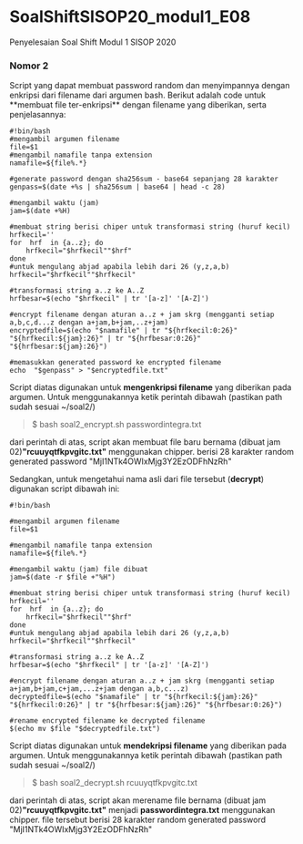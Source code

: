 
# SoalShiftSISOP20_modul1_E08

Penyelesaian Soal Shift Modul 1 SISOP 2020

  

<h3>Nomor 2</h3>
Script yang dapat membuat password random dan menyimpannya dengan enkripsi dari filename dari argumen bash.
Berikut adalah code untuk **membuat file ter-enkripsi** dengan filename yang diberikan, serta penjelasannya:

	#!bin/bash
	#mengambil argumen filename
	file=$1
	#mengambil namafile tanpa extension
	namafile=${file%.*}

	#generate password dengan sha256sum - base64 sepanjang 28 karakter
	genpass=$(date +%s | sha256sum | base64 | head -c 28)

	#mengambil waktu (jam)
	jam=$(date +%H)

	#membuat string berisi chiper untuk transformasi string (huruf kecil)
	hrfkecil=''
	for  hrf  in {a..z}; do
		hrfkecil="$hrfkecil""$hrf"
	done
	#untuk mengulang abjad apabila lebih dari 26 (y,z,a,b)
	hrfkecil="$hrfkecil""$hrfkecil"
	
	#transformasi string a..z ke A..Z
	hrfbesar=$(echo "$hrfkecil" | tr '[a-z]' '[A-Z]')

	#encrypt filename dengan aturan a..z + jam skrg (mengganti setiap a,b,c,d...z dengan a+jam,b+jam,..z+jam)
	encryptedfile=$(echo "$namafile" | tr "${hrfkecil:0:26}" "${hrfkecil:${jam}:26}" | tr "${hrfbesar:0:26}" "${hrfbesar:${jam}:26}")

	#memasukkan generated password ke encrypted filename
	echo  "$genpass" > "$encryptedfile.txt"
Script diatas digunakan untuk **mengenkripsi filename** yang diberikan pada argumen.
Untuk menggunakannya ketik perintah dibawah (pastikan path sudah sesuai ~/soal2/)   
> $ bash soal2_encrypt.sh passwordintegra.txt

dari perintah di atas, script akan membuat file baru bernama  (dibuat jam 02)**"rcuuyqtfkpvgitc.txt"** menggunakan chipper.
berisi 28 karakter random generated password "MjI1NTk4OWIxMjg3Y2EzODFhNzRh"

Sedangkan, untuk mengetahui nama asli dari file tersebut (**decrypt**) digunakan script dibawah ini:

    #!bin/bash
        
    #mengambil argumen filename
    file=$1
    
    #mengambil namafile tanpa extension    
    namafile=${file%.*}
        
    #mengambil waktu (jam) file dibuat
    jam=$(date -r $file +"%H")

    #membuat string berisi chiper untuk transformasi string (huruf kecil)
    hrfkecil=''
    for  hrf  in {a..z}; do
	    hrfkecil="$hrfkecil""$hrf"
    done
    #untuk mengulang abjad apabila lebih dari 26 (y,z,a,b)
    hrfkecil="$hrfkecil""$hrfkecil"
      
    #transformasi string a..z ke A..Z
    hrfbesar=$(echo "$hrfkecil" | tr '[a-z]' '[A-Z]')
    
    #encrypt filename dengan aturan a..z + jam skrg (mengganti setiap a+jam,b+jam,c+jam,...z+jam dengan a,b,c...z)
    decryptedfile=$(echo "$namafile" | tr "${hrfkecil:${jam}:26}" "${hrfkecil:0:26}" | tr "${hrfbesar:${jam}:26}" "${hrfbesar:0:26}")
    
    #rename encrypted filename ke decrypted filename
    $(echo mv $file "$decryptedfile.txt")
Script diatas digunakan untuk **mendekripsi filename** yang diberikan pada argumen.
Untuk menggunakannya ketik perintah dibawah (pastikan path sudah sesuai ~/soal2/)   

> $ bash soal2_decrypt.sh rcuuyqtfkpvgitc.txt

dari perintah di atas, script akan merename file bernama  (dibuat jam 02)**"rcuuyqtfkpvgitc.txt"** menjadi **passwordintegra.txt** menggunakan chipper. file tersebut berisi 28 karakter random generated password "MjI1NTk4OWIxMjg3Y2EzODFhNzRh"
